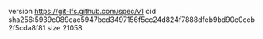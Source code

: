 version https://git-lfs.github.com/spec/v1
oid sha256:5939c089eac5947bcd3497156f5cc24d824f7888dfeb9bd90c0ccb2f5cda8f81
size 21058

